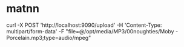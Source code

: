 # matnn

curl -X POST 'http://localhost:9090/upload' -H 'Content-Type: multipart/form-data' -F "file=@/opt/media/MP3/00noughties/Moby - Porcelain.mp3;type=audio/mpeg"
